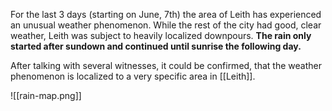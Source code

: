 For the last 3 days (starting on June, 7th) the area of Leith has experienced an unusual weather phenomenon. While the rest of the city had good, clear weather, Leith was subject to heavily localized downpours.
**The rain only started after sundown and continued until sunrise the following day.**

After talking with several witnesses, it could be confirmed, that the weather phenomenon is localized to a very specific area in [[Leith]].

![[rain-map.png]]
